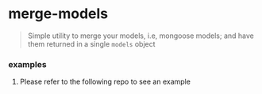 # merge-models

> Simple utility to merge your models, i.e, mongoose models; and have them returned in a single `models` object

### examples

1. Please refer to the following repo to see an example
